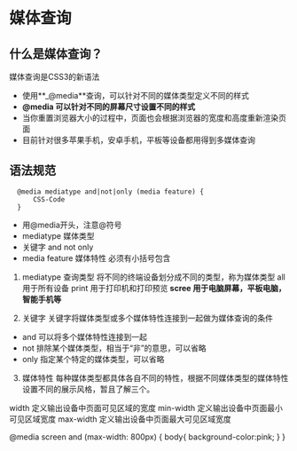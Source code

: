 # 媒体查询
## 什么是媒体查询？
媒体查询是CSS3的新语法
- 使用**_@media**查询，可以针对不同的媒体类型定义不同的样式
- **@media 可以针对不同的屏幕尺寸设置不同的样式**
- 当你重置浏览器大小的过程中，页面也会根据浏览器的宽度和高度重新渲染页面
- 目前针对很多苹果手机，安卓手机，平板等设备都用得到多媒体查询

## 语法规范
```
  @media mediatype and|not|only (media feature) {
      CSS-Code
  }
```
- 用@media开头，注意@符号
- mediatype 媒体类型
- 关键字 and not only
- media feature 媒体特性 必须有小括号包含

1. mediatype 查询类型
将不同的终端设备划分成不同的类型，称为媒体类型
  all     用于所有设备
  print   用于打印机和打印预览
**scree   用于电脑屏幕，平板电脑，智能手机等**

2. 关键字
关键字将媒体类型或多个媒体特性连接到一起做为媒体查询的条件
- and 可以将多个媒体特性连接到一起
- not 排除某个媒体类型，相当于“非”的意思，可以省略
- only 指定某个特定的媒体类型，可以省略

3. 媒体特性
每种媒体类型都具体各自不同的特性，根据不同媒体类型的媒体特性设置不同的展示风格，暂且了解三个。

width   定义输出设备中页面可见区域的宽度
min-width   定义输出设备中页面最小可见区域宽度
max-width   定义输出设备中页面最大可见区域宽度

<!-- 在我们屏幕上 并且 最大宽度是 800像素 设置我们想要的样式 -->
<!-- max-width 小于等于800 -->
<!-- 媒体查询可以根据不同的屏幕尺寸在改变不同的样式 -->
@media screen and (max-width: 800px) {
    body{
        background-color:pink;
    }
}